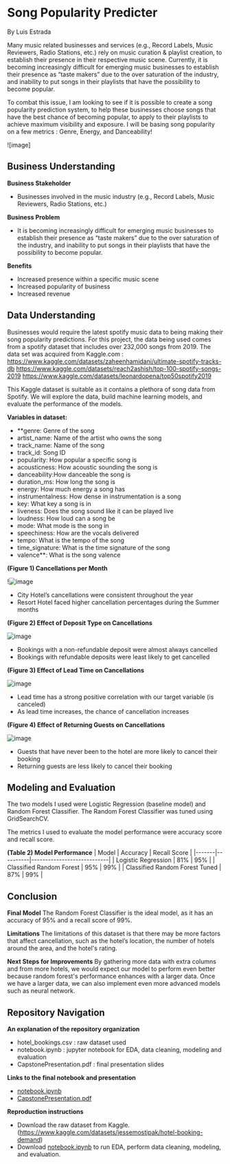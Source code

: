 # Song Popularity Predicter
By Luis Estrada

Many music related businesses and services (e.g., Record Labels, Music Reviewers, Radio Stations, etc.) rely on music curation & playlist creation, to establish their presence in their respective music scene. Currently, it is becoming increasingly difficult for emerging music businesses to establish their presence as “taste makers” due to the over saturation of the industry, and inability to put songs in their playlists that have the possibility to become popular. 

To combat this issue,  I am looking to see if it is possible to create a song popularity prediction system, to help these businesses choose songs that have the best chance of becoming popular, to apply to their playlists to achieve maximum visibility and exposure. I will be basing song popularity on a few metrics : Genre, Energy, and Danceability!


![image]

## Business Understanding

**Business Stakeholder**
- Businesses involved in the music industry (e.g., Record Labels, Music Reviewers, Radio Stations, etc.)

**Business Problem**
- It is becoming increasingly difficult for emerging music businesses to establish their presence as “taste makers” due to the over saturation of the industry, and inability to put songs in their playlists that have the possibility to become popular.

**Benefits**
- Increased presence within a specific music scene
- Increased popularity of business
- Increased revenue

## Data Understanding
Businesses would require the latest spotify music data to being making their song popularity predictions. 
For this project, the data being used comes from a spotify dataset that includes over 232,000 songs from 2019. 
The data set was acquired from Kaggle.com : 
https://www.kaggle.com/datasets/zaheenhamidani/ultimate-spotify-tracks-db
https://www.kaggle.com/datasets/reach2ashish/top-100-spotify-songs-2019
https://www.kaggle.com/datasets/leonardopena/top50spotify2019

This Kaggle dataset is suitable as it contains a plethora of song data from Spotify. We will explore the data, build machine learning models, and evaluate the performance of the models. 

**Variables in dataset:**

- **genre: Genre of the song
- artist_name: Name of the artist who owns the song
- track_name: Name of the song
- track_id: Song ID
- popularity: How popular a specific song is
- acousticness: How acoustic sounding the song is
- danceability:How danceable the song is
- duration_ms: How long the song is
- energy: How much energy a song has
- instrumentalness: How dense in instrumentation is a song
- key: What key a song is in
- liveness: Does the song sound like it can be played live
- loudness: How loud can a song be
- mode: What mode is the song in
- speechiness: How are the vocals delivered
- tempo: What is the tempo of the song
- time_signature: What is the time signature of the song
- valence**: What is the song valence

**(Figure 1) Cancellations per Month**

!![image](https://user-images.githubusercontent.com/110120531/216507065-a64edf7a-e1db-41ae-8637-84c577ef9621.png)

- City Hotel’s cancellations were consistent throughout the year
- Resort Hotel faced higher cancellation percentages during the Summer months

**(Figure 2) Effect of Deposit Type on Cancellations**

![image](https://user-images.githubusercontent.com/110120531/216507550-1946545b-2628-47b2-b2e8-3278fc225af5.png)

- Bookings with a non-refundable deposit were almost always cancelled
- Bookings with refundable deposits were least likely to get cancelled

**(Figure 3) Effect of Lead Time on Cancellations**

![image](https://user-images.githubusercontent.com/110120531/216508891-1ea306d3-7060-4157-ba00-92fcba806279.png)

- Lead time has a strong positive correlation with our target variable (is canceled)
- As lead time increases, the chance of cancellation increases

**(Figure 4) Effect of Returning Guests on Cancellations**

![image](https://user-images.githubusercontent.com/110120531/216508921-e4024fe0-5418-4b01-a0a4-660a962bb2ee.png)

- Guests that have never been to the hotel are more likely to cancel their booking
- Returning guests are less likely to cancel their booking

## Modeling and Evaluation

The two models I used were Logistic Regression (baseline model) and Random Forest Classifier. The Random Forest Classifier was tuned using GridSearchCV.

The metrics I used to evaluate the model performance were accuracy score and recall score. 

**(Table 2) Model Performance**
| Model | Accuracy | Recall Score |
|-------|----------|----------------------------|
| Logistic Regression | 81% | 95% |
| Classified Random Forest | 95% | 99% |
| Classified Random Forest Tuned | 87% | 99% |

## Conclusion

**Final Model**
The Random Forest Classifier is the ideal model, as it has an accuracy of 95% and a recall score of 99%.

**Limitations**
The limitations of this dataset is that there may be more factors that affect cancellation, such as the hotel’s location, the number of hotels around the area, and the hotel's rating.

**Next Steps for Improvements**
By gathering more data with extra columns and from more hotels, we would expect our model to perform even better because random forest's performance enhances with a larger data.
Once we have a larger data, we can also implement even more advanced models such as neural network. 

## Repository Navigation

**An explanation of the repository organization**
- hotel_bookings.csv : raw dataset used
- notebook.ipynb : jupyter notebook for EDA, data cleaning, modeling and evaluation
- CapstonePresentation.pdf : final presentation slides

**Links to the final notebook and presentation**
- [notebook.ipynb](.//notebook.ipynb)
- [CapstonePresentation.pdf](.//CapstonePresentation.pdf)

**Reproduction instructions**
- Download the raw dataset from Kaggle. (https://www.kaggle.com/datasets/jessemostipak/hotel-booking-demand)
- Download [notebook.ipynb](.//notebook.ipynb) to run EDA, perform data cleaning, modeling, and evaluation.


